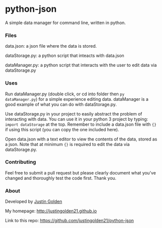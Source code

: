 # python-json

A simple data manager for command line, written in python.

### Files

data.json: a json file where the data is stored.

dataStorage.py: a python script that inteacts with data.json

dataManager.py: a python script that interacts with the user to edit data via dataStorage.py

### Uses

Run dataManager.py (double click, or cd into folder then <code>py dataManager.py</code>) for a simple experience editing data. dataManager is a good example of what you can do with dataStorage.py.

Use dataStorage.py in your project to easily abstract the problem of interacting with data. You can use it in your python 3 project by typing: <code>import dataStorage</code> at the top. Remember to include a data.json file with <code>{}</code> if using this script (you can copy the one included here).

Open data.json with a text editor to view the contents of the data, stored as a json. Note that at minimum <code>{}</code> is required to edit the data via dataStorage.py.

### Contributing

Feel free to submit a pull request but please clearly document what you've changed and thoroughly test the code first. Thank you.

### About

Developed by [Justin Golden](https://github.com/justingolden21)

My homepage: http://justingolden21.github.io

Link to this repo: https://github.com/justingolden21/python-json
